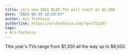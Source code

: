 ```yaml
---
title: LG’s new 2021 OLED TVs will start at $1,300
date: "2021-03-25 22:29:57"
author: Ars Technica
authorlink: https://arstechnica.com/?p=1752247
tags:
- Ars-Technica
---
```

This year's TVs range from $1,300 all the way up to $6,000.